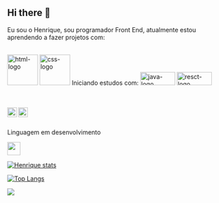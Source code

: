 ## Hi there 👋

Eu sou o Henrique, sou programador Front End, atualmente estou aprendendo a fazer projetos com:
<br>
<br>

<img src="https://img.shields.io/badge/HTML5-E34F26?style=for-the-badge&logo=html5&logoColor=white" alt="html-logo" width=70px/>
<img src="https://img.shields.io/badge/CSS3-1572B6?style=for-the-badge&logo=css3&logoColor=white" alt="css-logo" width=70px/>
Iniciando estudos com:
<img src="https://img.shields.io/badge/JavaScript-323330?style=for-the-badge&logo=javascript&logoColor=F7DF1E" alt="java-logo" width=80px   height=30px/>
<img src="https://img.shields.io/badge/react%20os-0088CC?style=for-the-badge&logo=reactos&logoColor=white" alt="resct-logo" width=80px  height=30px/>
<br>
<br>
<br>

<p>
  <a href="https://www.instagram.com/henriquebpaula">
    <img  align="left" alt="icone do instagram dentro de uma caixa" width="22px" src="https://cdn.jsdelivr.net/npm/simple-icons@v3/icons/instagram.svg"/>
  </a>
  <a href="www.linkedin.com/in/henrique-belmonte-de-paula">
   <img  align="left" alt="icone do linkedin dentro de uma caixa" width="22px" src= "https://cdn.jsdelivr.net/npm/simple-icons@v3/icons/linkedin.svg"/>
  </a>
</p>
<br>
<br>

<p align="left">Linguagem em desenvolvimento<p>

<img src="https://img.icons8.com/?size=48&id=108784&format=png" width=30px/>


[![Henrique stats](https://github-readme-stats.vercel.app/api?username=HenriqueBel)](https://github.com/anuraghazra/github-readme-stats)

[![Top Langs](https://github-readme-stats.vercel.app/api/top-langs/?username=HenriqueBel)](https://github.com/anuraghazra/github-readme-stats)

![](https://komarev.com/ghpvc/?username=HenriqueBel-username)


